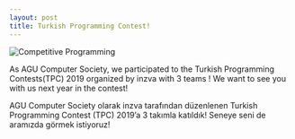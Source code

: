 ```yaml
---
layout: post
title: Turkish Programming Contest!
---
```


![Competitive Programming](https://scontent.fasr1-2.fna.fbcdn.net/v/t1.0-9/p720x720/71171197_2115894735380201_42552328355577856_o.jpg?_nc_cat=100&_nc_ohc=3qTyatBDrGcAX8fWLlH&_nc_ht=scontent.fasr1-2.fna&_nc_tp=6&oh=7856c0c0c71db3cfc89c8ea00765c717&oe=5E92FA29)

As AGU Computer Society, we participated to the Turkish Programming Contests(TPC) 2019 organized by inzva with 3 teams ! We want to see you with us next year in the contest!

AGU Computer Society olarak inzva tarafından düzenlenen Turkish Programming Contest (TPC) 2019’a 3 takımla katıldık! Seneye seni de aramızda görmek istiyoruz!